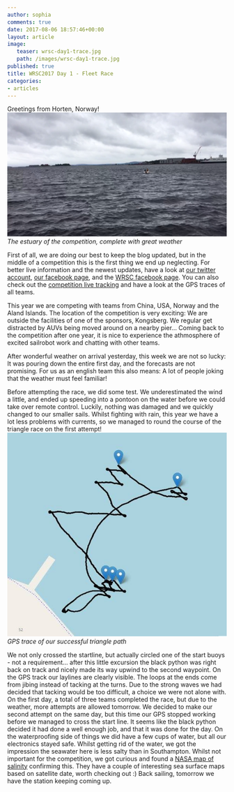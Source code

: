 ```yaml
---
author: sophia
comments: true
date: 2017-08-06 18:57:46+00:00
layout: article
image:
   teaser: wrsc-day1-trace.jpg
   path: /images/wrsc-day1-trace.jpg
published: true
title: WRSC2017 Day 1 - Fleet Race
categories:
- articles
---
```


Greetings from Horten, Norway!
![horten](/images/wrsc-day1-photo.jpg)
*The estuary of the competition, complete with great weather*

First of all, we are doing our best to keep the blog updated, but in the middle of a competition this is the first thing we end up neglecting. For better live information and the newest updates, have a look at [our twitter account](https://twitter.com/SotonSailRobot), [our facebook page](https://www.facebook.com/maritimeroboticssouthampton/), and the [WRSC facebook page](https://www.facebook.com/WorldRoboticSailingChampionship/).
You can also check out the [competition live tracking](http://tracking.wrsc2017.com/) and have a look at the GPS traces of all teams.

This year we are competing with teams from China, USA, Norway and the Aland Islands. The location of the competition is very exciting: We are outside the facilities of one of the sponsors, Kongsberg. We regular get distracted by AUVs being moved around on a nearby pier... Coming back to the competition after one year, it is nice to experience the athmosphere of excited sailrobot work and chatting with other teams.

After wonderful weather on arrival yesterday, this week we are not so lucky: It was pouring down the entire first day, and the forecasts are not promising.
For us as an english team this also means: A lot of people joking that the weather must feel familiar!

Before attempting the race, we did some test. We underestimated the wind a little, and ended up speeding into a pontoon on the water before we could take over remote control. Luckily, nothing was damaged and we quickly changed to our smaller sails.
Whilst fighting with rain, this year we have a lot less problems with currents, so we managed to round the course of the triangle race on the first attempt!
![triangle race GPS trace](/images/wrsc-day1-trace.jpg)
*GPS trace of our successful triangle path*

We not only crossed the startline, but actually circled one of the start buoys - not a requirement... after this little excursion the black python was right back on track and nicely made its way upwind to the second waypoint. On the GPS track our laylines are clearly visible. The loops at the ends come from jibing instead of tacking at the turns. Due to the strong waves we had decided that tacking would be too difficult, a choice we were not alone with.
On the first day, a total of three teams completed the race, but due to the weather, more attempts are allowed tomorrow.
We decided to make our second attempt on the same day, but this time our GPS stopped working before we managed to cross the start line.
It seems like the black python decided it had done a well enough job, and that it was done for the day.
On the waterproofing side of things we did have a few cups of water, but all our electronics stayed safe. 
Whilst getting rid of the water, we got the impression the seawater here is less salty than in Southampton. Whilst not important for the competition, we got curious and found a [NASA map of salinity](https://svs.gsfc.nasa.gov/3652) confirming this. They have a couple of interesting sea surface maps based on satellite date, worth checking out :)
Back sailing, tomorrow we have the station keeping coming up.
